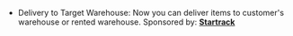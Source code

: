 - Delivery to Target Warehouse: Now you can deliver items to customer's warehouse or rented warehouse. Sponsored by: **[Startrack](http://www.gps.gt/)**
